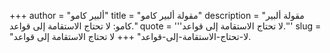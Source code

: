 +++
author = "ألبير كامو"
title = "مقولة ألبير كامو"
description = "مقولة ألبير كامو: لا تحتاج الاستقامة إلى قواعد."
quote = '''لا تحتاج الاستقامة إلى قواعد.''' 
slug = "لا-تحتاج-الاستقامة-إلى-قواعد"
+++
لا تحتاج الاستقامة إلى قواعد.

